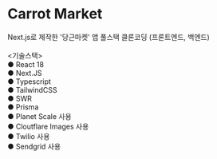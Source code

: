 # Carrot Market
Next.js로 제작한 '당근마켓' 앱 풀스택 클론코딩 (프론트엔드, 백엔드) <br />
<br />
<기술스택><br />
● React 18 <br />
● Next.JS <br />
● Typescript <br />
● TailwindCSS <br />
● SWR <br />
● Prisma <br />
● Planet Scale 사용 <br />
● Cloutflare Images 사용 <br />
● Twilio 사용 <br />
● Sendgrid 사용
